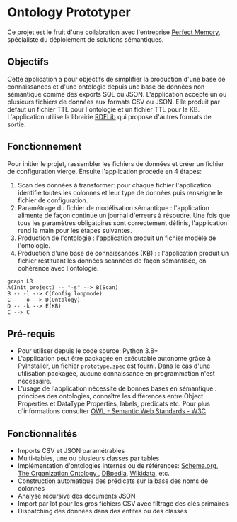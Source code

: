 # Ontology Prototyper
Ce projet est le fruit d'une collabration avec l'entreprise [Perfect Memory](https://www.perfect-memory.com/), spécialiste du déploiement de solutions sémantiques.
## Objectifs
Cette application a pour objectifs de simplifier la production d'une base de connaissances et d'une ontologie depuis une base de données non sémantique comme des exports SQL ou JSON.
L'application accepte un ou plusieurs fichiers de données aux formats CSV ou JSON. Elle produit par défaut un fichier TTL pour l'ontologie et un fichier TTL pour la KB.
L'application utilise la librairie [RDFLib](https://rdflib.readthedocs.io/) qui propose d'autres formats de sortie.
## Fonctionnement
Pour initier le projet, rassembler les fichiers de données et créer un fichier de configuration vierge.
Ensuite l'application procède en 4 étapes:
1. Scan des données à transformer: pour chaque fichier l'application identifie toutes les colonnes et leur type de données puis renseigne le fichier de configuration.
2. Paramétrage du fichier de modélisation sémantique : l'application alimente de façon continue un journal d'erreurs à résoudre. Une fois que tous les paramètres obligatoires sont correctement définis, l'application rend la main pour les étapes suivantes.
3. Production de l'ontologie : l'application produit un fichier modèle de l'ontologie.
4. Production d'une base de connaissances (KB) :  : l'application produit un fichier restituant les données scannées de façon sémantisée, en cohérence avec l'ontologie.
```mermaid
graph LR
A(Init project) -- "-s" --> B(Scan)
B -- -l --> C(Config loopmode)
C -- -o --> D(Ontology)
D -- -k --> E(KB)
C --> C
```
## Pré-requis
* Pour utiliser depuis le code source: Python 3.8+
* L'application peut être packagée en exécutable autonome grâce à PyInstaller, un fichier `prototype.spec` est fourni. Dans le cas d'une utilisation packagée, aucune connaissance en programmation n'est nécessaire.
* L'usage de l'application nécessite de bonnes bases en sémantique : principes des ontologies, connaître les différences entre Object Properties et DataType Properties, labels, prédicats etc. Pour plus d'informations consulter [OWL - Semantic Web Standards - W3C](https://www.w3.org/OWL/)

## Fonctionnalités
* Imports CSV et JSON paramétrables
* Multi-tables, une ou plusieurs classes par tables
* Implémentation d'ontologies internes ou de références: [Schema.org](https://schema.org/), [The Organization Ontology
](https://www.w3.org/TR/vocab-org/), [DBpedia](https://www.dbpedia.org/), [Wikidata](https://www.wikidata.org/wiki/Wikidata:Main_Page), etc.
* Construction automatique des prédicats sur la base des noms de colonnes
* Analyse récursive des documents JSON
* Import par lot pour les gros fichiers CSV avec filtrage des clés primaires
* Dispatching des données dans des entités ou des classes
